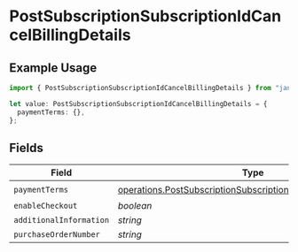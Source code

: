 # PostSubscriptionSubscriptionIdCancelBillingDetails

## Example Usage

```typescript
import { PostSubscriptionSubscriptionIdCancelBillingDetails } from "jani-payments/models/operations";

let value: PostSubscriptionSubscriptionIdCancelBillingDetails = {
  paymentTerms: {},
};
```

## Fields

| Field                                                                                                                                      | Type                                                                                                                                       | Required                                                                                                                                   | Description                                                                                                                                |
| ------------------------------------------------------------------------------------------------------------------------------------------ | ------------------------------------------------------------------------------------------------------------------------------------------ | ------------------------------------------------------------------------------------------------------------------------------------------ | ------------------------------------------------------------------------------------------------------------------------------------------ |
| `paymentTerms`                                                                                                                             | [operations.PostSubscriptionSubscriptionIdCancelPaymentTerms](../../models/operations/postsubscriptionsubscriptionidcancelpaymentterms.md) | :heavy_check_mark:                                                                                                                         | N/A                                                                                                                                        |
| `enableCheckout`                                                                                                                           | *boolean*                                                                                                                                  | :heavy_minus_sign:                                                                                                                         | N/A                                                                                                                                        |
| `additionalInformation`                                                                                                                    | *string*                                                                                                                                   | :heavy_minus_sign:                                                                                                                         | N/A                                                                                                                                        |
| `purchaseOrderNumber`                                                                                                                      | *string*                                                                                                                                   | :heavy_minus_sign:                                                                                                                         | N/A                                                                                                                                        |